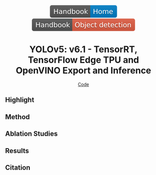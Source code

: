 <div align="center">
<br><br>
<div>
	<a href="https://github.com/phlong3105/one/blob/master/handbook/README.md"><img src="../data/badge/handbook_home.svg"></a>
	<a href="https://github.com/phlong3105/one/blob/master/handbook/object_detection/README.md"><img src="../data/badge/handbook_object_detection.svg"></a>
</div>

YOLOv5: v6.1 - TensorRT, TensorFlow Edge TPU and OpenVINO Export and Inference
=============================

<div align="center">
    <a href="https://github.com/ultralytics/yolov5">Code</a>
</div>
</div>


## Highlight


## Method


## Ablation Studies


## Results


## Citation
